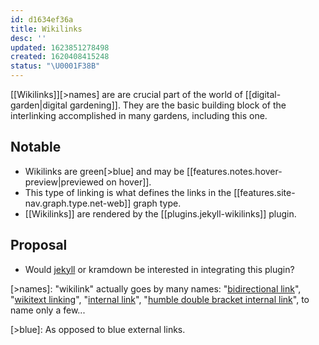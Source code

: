 ```yaml
---
id: d1634ef36a
title: Wikilinks
desc: ''
updated: 1623851278498
created: 1620408415248
status: "\U0001F38B"
---
```


\[\[Wikilinks]][>names] are are crucial part of the world of [[digital-garden|digital gardening]]. They are the basic building block of the interlinking accomplished in many gardens, including this one.

## Notable

- Wikilinks are green[>blue] and may be [[features.notes.hover-preview|previewed on hover]].
- This type of linking is what defines the links in the [[features.site-nav.graph.type.net-web]] graph type.
- \[\[Wikilinks]] are rendered by the [[plugins.jekyll-wikilinks]] plugin.

## Proposal

- Would [jekyll](https://talk.jekyllrb.com/t/introducing-jekyll-wikilinks/6013) or kramdown be interested in integrating this plugin?

[>names]: "wikilink" actually goes by many names: "[bidirectional link](https://www.roamtips.com/home/what-are-bi-directional-links-and-tags-in-roam-research#:~:text=Bi%2Ddirectional%20links%20are%20created,K%20(Ctrl%2DK).)", "[wikitext linking](https://tiddlywiki.com/#Linking%20in%20WikiText)", "[internal link](https://help.obsidian.md/How+to/Internal+link)", "[humble double bracket internal link](https://web.archive.org/web/20200128113356/http://takingnotenow.blogspot.com/2018/12/it-needs-wiki-like-superpower.html)", to name only a few...

[>blue]: As opposed to blue external links.

